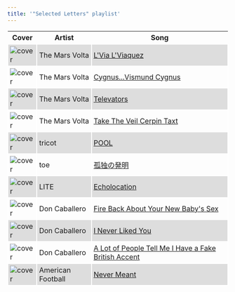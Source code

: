 ```yaml
---
title: '"Selected Letters" playlist'
---
```


<style>
thead th {
    text-align: center;
}
tbody td {
    text-justify: none;
    vertical-align: middle;
    padding: 0.25rem;
    border: 2px solid white;
}
tbody td img {
    max-width: 100px;
    display: block;
    margin: 0;
}
tbody tr:nth-of-type(odd) td {
    background-color: #ddd;
}
</style>

Cover | Artist | Song
---|---|---
![cover](https://i.scdn.co/image/ab67616d0000b273a6fb6a5868d334326c641fa4) | The Mars Volta | [L'Via L'Viaquez](https://open.spotify.com/track/1LuPrOdGp4NSWVsJ2sPJOx)
![cover](https://i.scdn.co/image/ab67616d0000b273a6fb6a5868d334326c641fa4) | The Mars Volta | [Cygnus...Vismund Cygnus](https://open.spotify.com/track/2mmygsZnoEzJHXzEMgLd76)
![cover](https://i.scdn.co/image/ab67616d0000b273f32a4535c09f7cae822bd695) | The Mars Volta | [Televators](https://open.spotify.com/track/23qnota5Iyg4f9LNdNIC1D)
![cover](https://i.scdn.co/image/ab67616d0000b273f32a4535c09f7cae822bd695) | The Mars Volta | [Take The Veil Cerpin Taxt](https://open.spotify.com/track/76hTx8SeM6aGvDBSwcKAxX)
![cover](https://i.scdn.co/image/ab67616d0000b273061e6592466a9234af85ef0b) | tricot | [POOL](https://open.spotify.com/track/6qL7sccU4FQS6zUgKCzNu6)
![cover](https://i.scdn.co/image/ab67616d0000b273b5a7cac5f838dcd77512037d) | toe | [孤独の発明](https://open.spotify.com/track/2RJuCZXtZYubzTW78kmaBx)
![cover](https://i.scdn.co/image/ab67616d0000b27366113b634a04031ebee1bc6f) | LITE | [Echolocation](https://open.spotify.com/track/51Vs7KeraqZwfR5OQLuaeI)
![cover](https://i.scdn.co/image/ab67616d0000b273f9b4e9505b68872ac7f70d38) | Don Caballero | [Fire Back About Your New Baby's Sex](https://open.spotify.com/track/01VhYbUIdJABCY4Ceupxbn)
![cover](https://i.scdn.co/image/ab67616d0000b273f9b4e9505b68872ac7f70d38) | Don Caballero | [I Never Liked You](https://open.spotify.com/track/4hNDjZgETQs9rgt1gGSrTe)
![cover](https://i.scdn.co/image/ab67616d0000b273f9b4e9505b68872ac7f70d38) | Don Caballero | [A Lot of People Tell Me I Have a Fake British Accent](https://open.spotify.com/track/0VRYOFM08tk2wGhHWKGgnx)
![cover](https://i.scdn.co/image/ab67616d0000b273f31264e3b571ac4a89d98ae6) | American Football | [Never Meant](https://open.spotify.com/track/4ZDyo32Vg4avIKHaDfZSOg)
